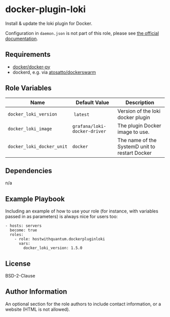 docker-plugin-loki
=========

Install & update the loki plugin for Docker.

Configuration in `daemon.json` is not part of this role, please see [the official documentation](https://github.com/grafana/loki/blob/master/docs/sources/clients/docker-driver/configuration.md#change-the-default-logging-driver).

Requirements
------------

  - [docker/docker-py](https://pypi.org/project/docker/)
  - dockerd, e.g. via [atosatto/dockerswarm](https://github.com/atosatto/ansible-dockerswarm/)

Role Variables
--------------

| Name           | Default Value | Description                        |
| -------------- | ------------- | -----------------------------------|
| `docker_loki_version` | `latest` | Version of the loki docker plugin |
| `docker_loki_image` | `grafana/loki-docker-driver` | The plugin Docker image to use. |
| `docker_loki_docker_unit` | `docker` | The name of the SystemD unit to restart Docker |

Dependencies
------------

n/a

Example Playbook
----------------

Including an example of how to use your role (for instance, with variables passed in as parameters) is always nice for users too:

    - hosts: servers
      become: true
      roles:
        - role: hostwithquantum.dockerpluginloki
          vars:
            docker_loki_version: 1.5.0

License
-------

BSD-2-Clause

Author Information
------------------

An optional section for the role authors to include contact information, or a website (HTML is not allowed).
